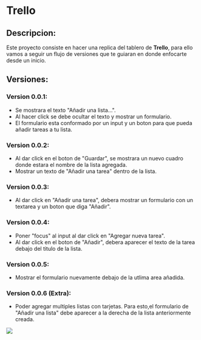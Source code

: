 # Trello

## Descripcion:

Este proyecto consiste en hacer una replica del tablero de **Trello**, para ello vamos a seguir un flujo de versiones que te guiaran en donde enfocarte desde un inicio.

## Versiones:

### Version 0.0.1:

* Se mostrara el texto "Añadir una lista...".
* Al hacer click se debe ocultar el texto y mostrar un formulario.
* El formulario esta conformado por un input y un boton para que pueda añadir tareas a tu lista.

### Version 0.0.2:

* Al dar click en el boton de "Guardar", se mostrara un nuevo cuadro donde estara el nombre de la lista agregada.
* Mostrar un texto de "Añadir una tarea" dentro de la lista.

### Version 0.0.3: 

* Al dar click en "Añadir una tarea", debera mostrar un formulario con un textarea y un boton que diga "Añadir".

### Version 0.0.4:

* Poner "focus" al input al dar click en "Agregar nueva tarea".
* Al dar click en el boton de "Añadir", debera aparecer el texto de la tarea debajo del titulo de la lista.

### Version 0.0.5:

* Mostrar el formulario nuevamente debajo de la utlima area añadida.

### Version 0.0.6 (Extra):

* Poder agregar multiples listas con tarjetas. Para esto,el formulario de "Añadir una lista" debe aparecer a la derecha de la lista anteriormente creada.

![](https://media.giphy.com/media/l1J9Ai0amYnS22ChW/giphy.gif)

